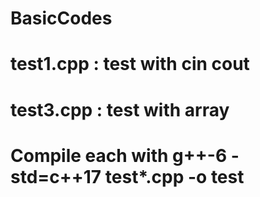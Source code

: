 # BasicCodes
# test1.cpp   :   test with cin cout
# test3.cpp   :   test with array
# Compile each with g++-6 -std=c++17 test*.cpp -o test
